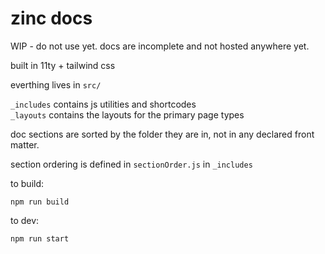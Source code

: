 # zinc docs

WIP - do not use yet. docs are incomplete and not hosted anywhere yet.

built in 11ty + tailwind css

everthing lives in `src/`

`_includes` contains js utilities and shortcodes  
`_layouts` contains the layouts for the primary page types

doc sections are sorted by the folder they are in, not in any declared front matter.

section ordering is defined in `sectionOrder.js` in `_includes`

to build:
```
npm run build
```

to dev:
```
npm run start
```